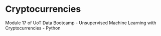 # Cryptocurrencies
Module 17 of UoT Data Bootcamp - Unsupervised Machine Learning with Cryptocurrencies - Python
